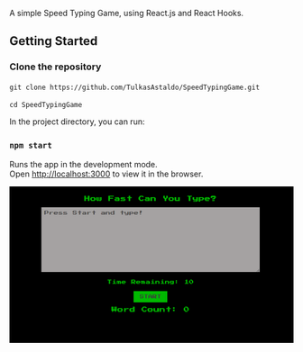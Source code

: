 A simple Speed Typing Game, using React.js and React Hooks.

## Getting Started

### Clone the repository
`git clone https://github.com/TulkasAstaldo/SpeedTypingGame.git`

`cd SpeedTypingGame`

In the project directory, you can run:

### `npm start`

Runs the app in the development mode.<br />
Open [http://localhost:3000](http://localhost:3000) to view it in the browser.

![speedTypingGameSnap](https://github.com/TulkasAstaldo/SpeedTypingGame/blob/master/sample/SpeedTypingGameSnap.png)


